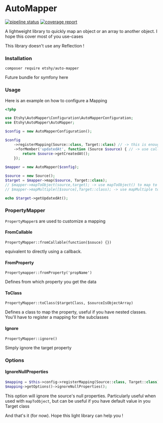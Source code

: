 # AutoMapper


[![pipeline status](https://gitlab.com/Etshy/automapper/badges/main/pipeline.svg)](https://gitlab.com/Etshy/automapper/-/commits/main) 
[![coverage report](https://gitlab.com/Etshy/automapper/badges/main/coverage.svg)](https://gitlab.com/Etshy/automapper/-/commits/main)

A lightweight library to quickly map an object or an array to another object. I hope this cover most of you use-cases

This library doesn't use any Reflection !

### Installation

`composer require etshy/auto-mapper`

Future bundle for symfony here

### Usage
 
Here is an example on how to configure a Mapping

```php
<?php

use Etshy\AutoMapper\Configuration\AutoMapperConfiguration;
use Etshy\AutoMapper\AutoMapper;

$config = new AutoMapperConfiguration();

$config
    ->registerMapping(Source::class, Target::class) // -> this is enough if Source and Target have the same property name
    ->forMember('updatedAt', function (Source $source) { // -> use callback function or PropertyMapper on the forMember method
        return $source->getCreatedAt();
    });
                            
$mapper = new AutoMapper($config);

$source = new Source();
$target = $mapper->map($source, Target::class);
// $mapper->mapToObject(source,target); -> use mapToObject() to map to an existing object
// $mapper->mapMultiple([$source],Target::class); -> use mapMultiple to map an iterable of source 

echo $target->getUpdatedAt();
```

### PropertyMapper

`PropertyMapper`s are used to customize a mapping

#### FromCallable
`PropertyMapper::fromCallable(function($souce) {})` 

equivalent to directly using a callback.

#### FromProperty
`Propertymapper::fromProperty('propName')`

Defines from which property you get the data

#### ToClass
`PropertyMapper::toClass($targetClass, $sourceIsObjectArray)`

Defines a class to map the property, useful if you have nested classes. You'll have to register a mapping for the subclasses

#### Ignore
`PropertyMapper::ignore()`

Simply ignore the target property

### Options

#### IgnoreNullProperties
```php
$mapping = $this->config->registerMapping(Source::class, Target::class);
$mapping->getOptions()->ignoreNullProperties();
```

This option will ignore the source's null properties. Particularly useful when used with  `mapToObject`, but can be useful if you have default value in you Target class


And that's it (for now).
Hope this light library can help you !

